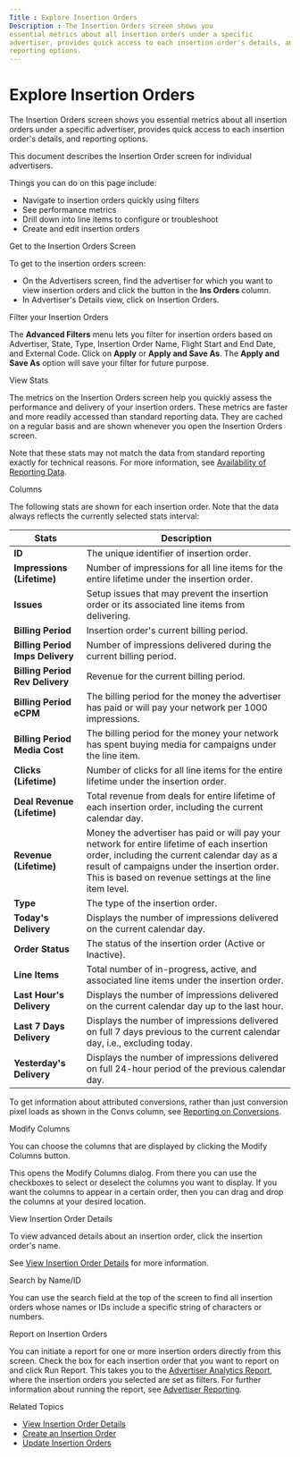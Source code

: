 ```yaml
---
Title : Explore Insertion Orders
Description : The Insertion Orders screen shows you
essential metrics about all insertion orders under a specific
advertiser, provides quick access to each insertion order's details, and
reporting options.
---
```



# Explore Insertion Orders





The Insertion Orders screen shows you
essential metrics about all insertion orders under a specific
advertiser, provides quick access to each insertion order's details, and
reporting options.

This document describes the Insertion Order screen for individual
advertisers.



Things you can do on this page include:

- Navigate to insertion orders quickly using filters
- See performance metrics
- Drill down into line items to configure or troubleshoot
- Create and edit insertion orders



Get to the Insertion Orders Screen

To get to the insertion orders screen:

- On the Advertisers screen, find the
  advertiser for which you want to view insertion orders and click the
  button in the **Ins Orders**
  column.
- In Advertiser's Details view, click
  on Insertion Orders.

Filter your Insertion Orders

The **Advanced Filters** menu lets you filter for insertion orders based
on Advertiser, State, Type, Insertion Order Name, Flight Start and End
Date, and External Code. Click on **Apply** or **Apply and Save As**.
The **Apply and Save As** option will save your filter for future
purpose.

View Stats

The metrics on the Insertion Orders
screen help you quickly assess the performance and delivery of your
insertion orders. These metrics are faster and more readily accessed
than standard reporting data. They are cached on a regular basis and are
shown whenever you open the Insertion
Orders screen.

Note that these stats may not match the data from standard reporting
exactly for technical reasons. For more information, see
<a href="availability-of-reporting-data.html" class="xref">Availability
of Reporting Data</a>.





Columns

The following stats are shown for each insertion order. Note that the
data always reflects the currently selected stats interval:



<table class="table">
<thead class="thead">
<tr class="header row">
<th id="ID-00000c96__entry__1"
class="entry colsep-1 rowsep-1">Stats</th>
<th id="ID-00000c96__entry__2"
class="entry colsep-1 rowsep-1">Description</th>
</tr>
</thead>
<tbody class="tbody">
<tr class="odd row">
<td class="entry colsep-1 rowsep-1"
headers="ID-00000c96__entry__1"><strong>ID</strong></td>
<td class="entry colsep-1 rowsep-1" headers="ID-00000c96__entry__2">The
unique identifier of insertion order.</td>
</tr>
<tr class="even row">
<td class="entry colsep-1 rowsep-1"
headers="ID-00000c96__entry__1"><strong>Impressions
(Lifetime)</strong></td>
<td class="entry colsep-1 rowsep-1"
headers="ID-00000c96__entry__2">Number of impressions for all line items
for the entire lifetime under the insertion order.</td>
</tr>
<tr class="odd row">
<td class="entry colsep-1 rowsep-1"
headers="ID-00000c96__entry__1"><strong>Issues</strong></td>
<td class="entry colsep-1 rowsep-1"
headers="ID-00000c96__entry__2">Setup issues that may prevent the
insertion order or its associated line items from delivering.</td>
</tr>
<tr class="even row">
<td class="entry colsep-1 rowsep-1"
headers="ID-00000c96__entry__1"><strong>Billing Period</strong></td>
<td class="entry colsep-1 rowsep-1"
headers="ID-00000c96__entry__2">Insertion order's current billing
period.</td>
</tr>
<tr class="odd row">
<td class="entry colsep-1 rowsep-1"
headers="ID-00000c96__entry__1"><strong>Billing Period Imps
Delivery</strong></td>
<td class="entry colsep-1 rowsep-1"
headers="ID-00000c96__entry__2">Number of impressions delivered during
the current billing period.</td>
</tr>
<tr class="even row">
<td class="entry colsep-1 rowsep-1"
headers="ID-00000c96__entry__1"><strong>Billing Period Rev
Delivery</strong></td>
<td class="entry colsep-1 rowsep-1"
headers="ID-00000c96__entry__2">Revenue for the current billing
period.</td>
</tr>
<tr class="odd row">
<td class="entry colsep-1 rowsep-1"
headers="ID-00000c96__entry__1"><strong>Billing Period
eCPM</strong></td>
<td class="entry colsep-1 rowsep-1" headers="ID-00000c96__entry__2">The
billing period for the money the advertiser has paid or will pay your
network per 1000 impressions.</td>
</tr>
<tr class="even row">
<td class="entry colsep-1 rowsep-1"
headers="ID-00000c96__entry__1"><strong>Billing Period Media
Cost</strong></td>
<td class="entry colsep-1 rowsep-1" headers="ID-00000c96__entry__2">The
billing period for the money your network has spent buying media for
campaigns under the line item.</td>
</tr>
<tr class="odd row">
<td class="entry colsep-1 rowsep-1"
headers="ID-00000c96__entry__1"><strong>Clicks (Lifetime)</strong></td>
<td class="entry colsep-1 rowsep-1"
headers="ID-00000c96__entry__2">Number of clicks for all line items for
the entire lifetime under the insertion order.</td>
</tr>
<tr class="even row">
<td class="entry colsep-1 rowsep-1"
headers="ID-00000c96__entry__1"><strong>Deal Revenue
(Lifetime)</strong></td>
<td class="entry colsep-1 rowsep-1"
headers="ID-00000c96__entry__2">Total revenue from deals for entire
lifetime of each insertion order, including the current calendar
day.</td>
</tr>
<tr class="odd row">
<td class="entry colsep-1 rowsep-1"
headers="ID-00000c96__entry__1"><strong>Revenue (Lifetime)</strong></td>
<td class="entry colsep-1 rowsep-1"
headers="ID-00000c96__entry__2">Money the advertiser has paid or will
pay your network for entire lifetime of each insertion order, including
the current calendar day as a result of campaigns under the insertion
order. This is based on revenue settings at the line item level.</td>
</tr>
<tr class="even row">
<td class="entry colsep-1 rowsep-1"
headers="ID-00000c96__entry__1"><strong>Type</strong></td>
<td class="entry colsep-1 rowsep-1" headers="ID-00000c96__entry__2">The
type of the insertion order.</td>
</tr>
<tr class="odd row">
<td class="entry colsep-1 rowsep-1"
headers="ID-00000c96__entry__1"><strong>Today's Delivery</strong></td>
<td class="entry colsep-1 rowsep-1"
headers="ID-00000c96__entry__2">Displays the number of impressions
delivered on the current calendar day.</td>
</tr>
<tr class="even row">
<td class="entry colsep-1 rowsep-1"
headers="ID-00000c96__entry__1"><strong>Order Status</strong></td>
<td class="entry colsep-1 rowsep-1" headers="ID-00000c96__entry__2">The
status of the insertion order (Active or Inactive).</td>
</tr>
<tr class="odd row">
<td class="entry colsep-1 rowsep-1"
headers="ID-00000c96__entry__1"><strong>Line Items</strong></td>
<td class="entry colsep-1 rowsep-1"
headers="ID-00000c96__entry__2">Total number of in-progress, active, and
associated line items under the insertion order.</td>
</tr>
<tr class="even row">
<td class="entry colsep-1 rowsep-1"
headers="ID-00000c96__entry__1"><strong>Last Hour's
Delivery</strong></td>
<td class="entry colsep-1 rowsep-1"
headers="ID-00000c96__entry__2">Displays the number of impressions
delivered on the current calendar day up to the last hour.</td>
</tr>
<tr class="odd row">
<td class="entry colsep-1 rowsep-1"
headers="ID-00000c96__entry__1"><strong>Last 7 Days
Delivery</strong></td>
<td class="entry colsep-1 rowsep-1"
headers="ID-00000c96__entry__2">Displays the number of impressions
delivered on full 7 days previous to the current calendar day, i.e.,
excluding today.</td>
</tr>
<tr class="even row">
<td class="entry colsep-1 rowsep-1"
headers="ID-00000c96__entry__1"><strong>Yesterday's
Delivery</strong></td>
<td class="entry colsep-1 rowsep-1"
headers="ID-00000c96__entry__2">Displays the number of impressions
delivered on full 24-hour period of the previous calendar day.</td>
</tr>
</tbody>
</table>



To get information about attributed conversions, rather than just
conversion pixel loads as shown in the
Convs column, see
<a href="reporting-on-conversions.html" class="xref">Reporting on
Conversions</a>.

Modify Columns

You can choose the columns that are displayed by clicking the
Modify Columns button.

This opens the Modify Columns
dialog. From there you can use the checkboxes to select or deselect the
columns you want to display. If you want the columns to appear in a
certain order, then you can drag and drop the columns at your desired
location.

View Insertion Order Details

To view advanced details about an insertion order, click the insertion
order's name.

See <a href="view-insertion-order-details.html" class="xref"
title="The Insertion Order Details screen displays settings for a specific insertion order, essential metrics, and performance visualizations.">View
Insertion Order Details</a> for more information.

Search by Name/ID

You can use the search field at the top of the screen to find all
insertion orders whose names or IDs include a specific string of
characters or numbers.

Report on Insertion Orders

You can initiate a report for one or more insertion orders directly from
this screen. Check the box for each insertion order that you want to
report on and click Run Report.
This takes you to the
<a href="advertiser-analytics-report.html" class="xref">Advertiser
Analytics Report</a>, where the insertion orders you selected are set as
filters. For further information about running the report, see
<a href="advertiser-reporting.html" class="xref">Advertiser
Reporting</a>.





Related Topics

- <a href="view-insertion-order-details.html" class="xref"
  title="The Insertion Order Details screen displays settings for a specific insertion order, essential metrics, and performance visualizations.">View
  Insertion Order Details</a>
- <a href="create-an-insertion-order.html" class="xref">Create an
  Insertion Order</a>
- <a href="update-insertion-orders.html" class="xref">Update Insertion
  Orders</a>






